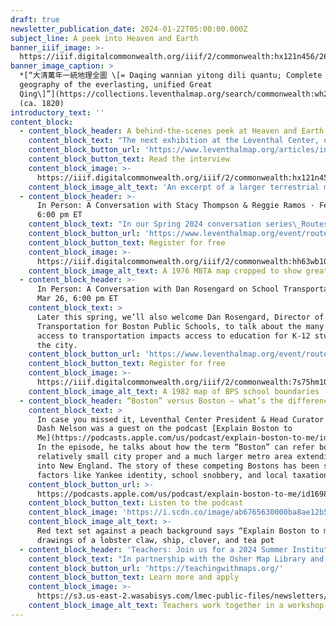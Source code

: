 ```yaml
---
draft: true
newsletter_publication_date: 2024-01-22T05:00:00.000Z
subject_line: A peek into Heaven and Earth
banner_iiif_image: >-
  https://iiif.digitalcommonwealth.org/iiif/2/commonwealth:hx121n456/2661,1089,12303,2996/1200,/0/default.jpg
banner_image_caption: >
  *[“大清萬年一統地理全圖 \[= Daqing wannian yitong dili quantu; Complete map of the
  geography of the everlasting, unified Great
  Qing\]”](https://collections.leventhalmap.org/search/commonwealth:wh24b054q)*
  (ca. 1820)
introductory_text: ''
content_block:
  - content_block_header: A behind-the-scenes peek at Heaven and Earth
    content_block_text: "The next exhibition at the Leventhal Center, opening in May 2024, takes a close look at an extraordinary pair of maps from early nineteenth-century China. This exhibition,\_[Heaven and Earth: The Blue Maps of China](https://www.leventhalmap.org/exhibitions), will draw viewers into conversations about Chinese material culture, the circulation of printing techniques around the world, and the different perspectives on space and place that emerge from different intellectual traditions. In this interview, we spoke to Dr. Richard Pegg, the guest curator of\_Heaven and Earth.\n"
    content_block_button_url: 'https://www.leventhalmap.org/articles/interview-richard-pegg/'
    content_block_button_text: Read the interview
    content_block_image: >-
      https://iiif.digitalcommonwealth.org/iiif/2/commonwealth:hx121n456/6784,2419,2755,2615/1200,/0/default.jpg
    content_block_image_alt_text: 'An excerpt of a larger terrestrial map of the Qing Empire '
  - content_block_header: >-
      In Person: A Conversation with Stacy Thompson & Reggie Ramos · Feb 13,
      6:00 pm ET 
    content_block_text: "In our Spring 2024 conversation series\_Routes Ahead of Us, we’ll take the themes of our current exhibition\_[Getting Around Town](https://www.leventhalmap.org/digital-exhibitions/getting-around-town/) and connect the history of Boston’s transit system with questions about how to build a better, more equitable urban mobility system in the future. In the first program, Stacy Thompson, Executive Director of [LivableStreets](https://www.livablestreets.info/), and Reggie Ramos, Executive Director of [Transportation for Massachusetts](https://www.t4ma.org/), will discuss the contemporary social and political contexts shaping transportation policy in Greater Boston.\n"
    content_block_button_url: 'https://www.leventhalmap.org/event/routes-ahead-thompson-ramos/'
    content_block_button_text: Register for free
    content_block_image: >-
      https://iiif.digitalcommonwealth.org/iiif/2/commonwealth:hh63wb10c/1521,1833,3126,3006/1200,/0/default.jpg
    content_block_image_alt_text: A 1976 MBTA map cropped to show greater Boston
  - content_block_header: >-
      In Person: A Conversation with Dan Rosengard on School Transportation ·
      Mar 26, 6:00 pm ET 
    content_block_text: >
      Later this spring, we’ll also welcome Dan Rosengard, Director of
      Transportation for Boston Public Schools, to talk about the many ways
      access to transportation impacts access to education for K-12 students in
      the city.
    content_block_button_url: 'https://www.leventhalmap.org/event/routes-ahead-rosengard/'
    content_block_button_text: Register for free
    content_block_image: >-
      https://iiif.digitalcommonwealth.org/iiif/2/commonwealth:7s75hm10s/764,647,10045,10631/1200,/0/default.jpg
    content_block_image_alt_text: A 1982 map of BPS school boundaries
  - content_block_header: “Boston” versus Boston — what’s the difference?
    content_block_text: >
      In case you missed it, Leventhal Center President & Head Curator Garrett
      Dash Nelson was a guest on the podcast [Explain Boston to
      Me](https://podcasts.apple.com/us/podcast/explain-boston-to-me/id1698305199).
      In the episode, he talks about how the term “Boston” can refer both to the
      relatively small city proper and a much larger metro area extending deep
      into New England. The story of these competing Bostons has been shaped by
      factors like Yankee identity, school snobbery, and local taxation.
    content_block_button_url: >-
      https://podcasts.apple.com/us/podcast/explain-boston-to-me/id1698305199?i=1000636896555
    content_block_button_text: Listen to the podcast
    content_block_image: 'https://i.scdn.co/image/ab6765630000ba8ae12b516de927b90fd6b310a1'
    content_block_image_alt_text: >-
      Red text set against a peach background says “Explain Boston to me” with
      drawings of a lobster claw, ship, clover, and tea pot
  - content_block_header: 'Teachers: Join us for a 2024 Summer Institute'
    content_block_text: "In partnership with the Osher Map Library and Smith Center for Cartographic Education, this summer we will welcome\_25 educators in grades 3-12\_to Portland, Maine, and Boston, Massachusetts, from\_July 14 to July 26, 2024\_for the NEH Summer Institute “Teaching With Maps: Community and Resilience in Maritime New England.” Teachers will explore how maps and landscapes reflect, erase, obscure, and celebrate Black and Indigenous geographies and histories along New England’s maritime coast. Participants receive a $2,200 stipend for participating in the two-week program.\n"
    content_block_button_url: 'https://teachingwithmaps.org/'
    content_block_button_text: Learn more and apply
    content_block_image: >-
      https://s3.us-east-2.wasabisys.com/lmec-public-files/newsletters/teacher-workshop.JPG
    content_block_image_alt_text: Teachers work together in a workshop in the LMEC classroom space
---
```


